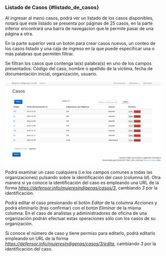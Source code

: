 ### Listado de Casos  {#listado_de_casos}
 
Al ingresar al menú casos, podrá ver un listado de los casos disponibles, notará 
que este listado se presenta por páginas de 25 casos, en la parte inferior encontrará 
una barra de navegacion que le permite pasar de una página a otra.

En la parte superior verá un botón para crear casos nuevos, un conteo de los casos 
listado y una caja de ingreso en la que puede especificar una o más palabras que 
permitén filtrar.

Se filtran los casos que contenga la(s) palabra(s) en uno de los campos presentados: 
Código del caso, nombre o apellido de la víctima, fecha de documentación inicial, 
organización, usuario.

![Listado de casos](img/lista_de_casos.png)

Podrá examinar un caso cualquiera (i.e los campos comunes a todas las organizaciones) pulsando sobre la 
identificación del caso (columna *Id*). Otra manera si ya conoce la identificación 
del caso es empleando una URL de la forma 
    *https://defensor.info/mujeresindigenas/casos/3*, cambiando *3* por la identificación.

Podrá editar el caso presionando el botón *Editar* de la columna *Acciones* y podrá 
eliminarlo (tras confirmar) con el botón *Eliminar* de la misma columna.  En el caso
de analistas y adiministradores de oficina de una organización podrán efectuar estas operaciones sólo con
los casos de su organización.

Si conoce el número de caso y tiene permiso para editarlo, podrá editarlo empleando un URL de la 
forma *https://defensor.info/mujeresindigenas/casos/3/edita*, cambiando *3* por la 
identificación del caso.

